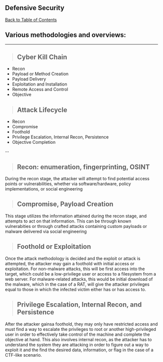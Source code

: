 Defensive Security
-------

[Back to Table of Contents](../cysec)

## Various methodologies and overviews: 

---
>## Cyber Kill Chain
  - Recon
  - Payload or Method Creation
  - Payload Delivery
  - Exploitation and Installation
  - Remote Access and Control
  - Objective

>## Attack Lifecycle
  - Recon
  - Compromise
  - Foothold
  - Privilege Escalation, Internal Recon, Persistence
  - Objective Completion

--
 >## Recon: enumeration, fingerprinting, OSINT
 During the recon stage, the attacker will attempt to find potential access points or vulnerabilities, whether via software/hardware, policy implementations, or social engineering
 >## Compromise, Payload Creation
 This stage utilizes  the information attained during the recon stage, and attempts to act on that information. This can be through known vulnerabities or through crafted attacks containing custom payloads or malware delivered via social engineering
 >## Foothold or Exploitation
 Once the attack methodology is decided and the exploit or attack is attempted, the attacker may gain a foothold with initial access or exploitation. For non-malware attacks, this will be first access into the target, which could be a low-privilege user or access to a filesystem from a web server. For malware-related attacks, this would be initial download of the malware, which in the case of a RAT, will give the attacker privileges equal to those in which the infected victim either has or has access to. 
 >## Privilege Escalation, Internal Recon, and Persistence
 After the attacker gainsa foothold, they may only have restricted access and must find a way to escalate the privileges to root or another high-privileged user in order to effectively take control of the machine and complete the objective at hand. 
 This also involves internal recon, as the attacker has to understand the system they are attacking in order to figure out a way to exploit it and the find the desired data, information, or flag in the case of a CTF-like scenario. 
